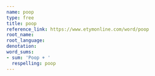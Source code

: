 ```yaml
---
name: poop
type: free
title: poop
reference_link: https://www.etymonline.com/word/poop
root_name: 
root_language: 
denotation: 
word_sums:
- sum: 'Poop + '
  respelling: poop
---
```

